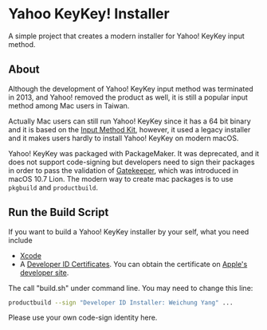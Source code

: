 # Yahoo KeyKey! Installer

A simple project that creates a modern installer for Yahoo! KeyKey input method.

## About

Although the development of Yahoo! KeyKey input method was terminated in 2013, and Yahoo! removed the product as well, it is still a popular input method among Mac users in Taiwan.

Actually Mac users can still run Yahoo! KeyKey since it has a 64 bit binary and it is based on the [Input Method Kit](https://developer.apple.com/documentation/inputmethodkit), however, it used a legacy installer and it makes users hardly to install Yahoo! KeyKey on modern macOS.

Yahoo! KeyKey was packaged with PackageMaker. It was deprecated, and it does not support code-signing but developers need to sign their packages in order to pass the validation of [Gatekeeper](https://support.apple.com/en-vn/HT202491), which was introduced in macOS 10.7 Lion. The modern way to create mac packages is to use `pkgbuild` and `productbuild`.

## Run the Build Script

If you want to build a Yahoo! KeyKey installer by your self, what you need include

- [Xcode](https://developer.apple.com/xcode/)
- A [Developer ID Certificates](https://help.apple.com/xcode/mac/current/#/dev033e997ca). You can obtain the certificate on [Apple's developer site](https://developer.apple.com).

The call "build.sh" under command line. You may need to change this line:

```sh
productbuild --sign "Developer ID Installer: Weichung Yang" ...
```

Please use your own code-sign identity here.
